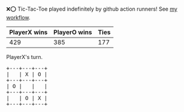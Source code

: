 :x::o: Tic-Tac-Toe played indefinitely by github action runners! See [my workflow](.github/workflows/play.yaml).

|PlayerX wins|PlayerO wins|Ties|
|-|-|-|
|429|385|177|

PlayerX's turn.

<pre>
+---+---+---+
|   | X | O |
+---+---+---+
| O |   |   |
+---+---+---+
|   | O | X |
+---+---+---+
</pre>